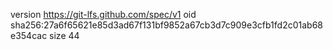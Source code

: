 version https://git-lfs.github.com/spec/v1
oid sha256:27a6f65621e85d3ad67f131bf9852a67cb3d7c909e3cfb1fd2c01ab68e354cac
size 44

